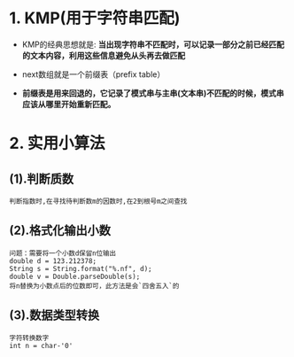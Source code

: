 # 1. KMP(用于字符串匹配)

 - KMP的经典思想就是: **当出现字符串不匹配时，可以记录一部分之前已经匹配的文本内容，利用这些信息避免从头再去做匹配**
 
 - next数组就是一个前缀表（prefix table）

 - **前缀表是用来回退的，它记录了模式串与主串(文本串)不匹配的时候，模式串应该从哪里开始重新匹配。**


# 2. 实用小算法
## (1).判断质数
```
判断指数时,在寻找待判断数m的因数时,在2到根号m之间查找
```
## (2).格式化输出小数
```
问题：需要将一个小数d保留n位输出
double d = 123.212378;
String s = String.format("%.nf", d);
double v = Double.parseDouble(s);
将n替换为小数点后的位数即可，此方法是会`四舍五入`的
```
## (3).数据类型转换
```
字符转换数字
int n = char-'0'
```